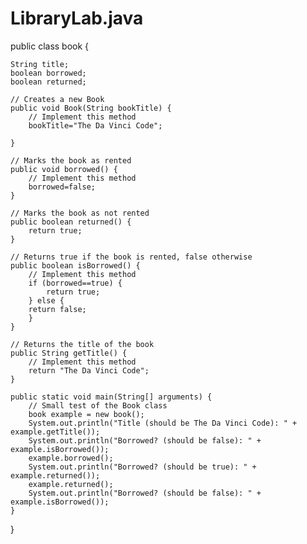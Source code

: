 # LibraryLab.java
public class book {

    String title;
    boolean borrowed;
    boolean returned;

    // Creates a new Book
    public void Book(String bookTitle) {
        // Implement this method
    	bookTitle="The Da Vinci Code";
    	
    }
   
    // Marks the book as rented
    public void borrowed() {
        // Implement this method
    	borrowed=false;
    }
   
    // Marks the book as not rented
    public boolean returned() {
        return true;
    }
   
    // Returns true if the book is rented, false otherwise
    public boolean isBorrowed() {
        // Implement this method
    	if (borrowed==true) {
    		return true;
    	} else {
    	return false;
    	}
    }
   
    // Returns the title of the book
    public String getTitle() {
        // Implement this method
    	return "The Da Vinci Code";
    }

    public static void main(String[] arguments) {
        // Small test of the Book class
        book example = new book();
        System.out.println("Title (should be The Da Vinci Code): " + example.getTitle());
        System.out.println("Borrowed? (should be false): " + example.isBorrowed());
        example.borrowed();
        System.out.println("Borrowed? (should be true): " + example.returned());
        example.returned();
        System.out.println("Borrowed? (should be false): " + example.isBorrowed());
    }
} 
